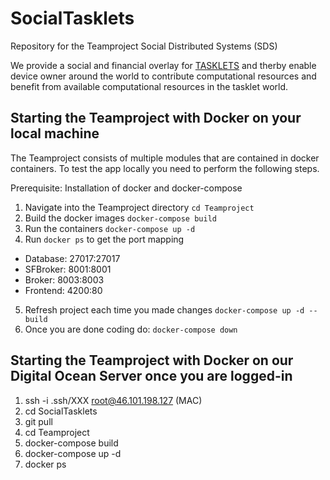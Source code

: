 # SocialTasklets
Repository for the Teamproject Social Distributed Systems (SDS)

We provide a social and financial overlay for [TASKLETS](https://becker.bwl.uni-mannheim.de/de/research/tasklets/) and therby enable device owner around the world to contribute computational resources and benefit from available computational resources in the tasklet world.

## Starting the Teamproject with Docker on your local machine
The Teamproject consists of multiple modules that are contained in docker containers.
To test the app locally you need to perform the following steps.

Prerequisite: Installation of docker and docker-compose

1. Navigate into the Teamproject directory `cd Teamproject`
2. Build the docker images `docker-compose build`
3. Run the containers `docker-compose up -d`
4. Run `docker ps` to get the port mapping
- Database: 27017:27017
- SFBroker: 8001:8001
- Broker: 8003:8003
- Frontend: 4200:80
5. Refresh project each time you made changes `docker-compose up -d --build`
6. Once you are done coding do: `docker-compose down`

## Starting the Teamproject with Docker on our Digital Ocean Server once you are logged-in

1. ssh -i .ssh/XXX root@46.101.198.127 (MAC)
2. cd SocialTasklets
3. git pull
4. cd Teamproject 
5. docker-compose build
6. docker-compose up -d
7. docker ps
